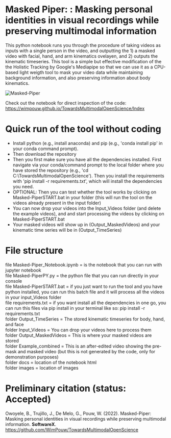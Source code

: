 # Masked Piper: : Masking personal identities in visual recordings while preserving multimodal information  <br />
This python notebook runs you through the procedure of taking videos as inputs with a single person in the video, and outputting the 1) a masked video with facial, hand, and arm kinematics ovelayen, and 2) outputs the kinematic timeseries. This tool is a simple but effective modification of the the Holistic Tracking by Google's Mediapipe so that we can use it as a CPU-based light weigth tool to mask your video data while maintaining background information, and also preserving information about body kinematics.  <br />

![Masked-Piper](https://github.com/WimPouw/TowardsMultimodalOpenScience/blob/main/Images/Capture.JPG?raw=true)
 <br />

Check out the notebook for direct inspection of the code: https://wimpouw.github.io/TowardsMultimodalOpenScience/Index

# Quick run of the tool without coding
- Install python (e.g., install anaconda) and pip (e.g., 'conda install pip' in your conda command prompt).  <br />
- Then download the repository  <br />
- Then you first make sure you have all the dependencies installed. First navigate via your conda/command prompt to the local folder where you have stored the repository (e.g., 'cd C:\TowardsMultimodalOpenScience'). Then you install the requirements with 'pip install -r requirements.txt', which will install the dependencies you need.
- OPTIONAL: Then you can test whether the tool works by clicking on Masked-PiperSTART.bat in your folder (this will run the tool on the videos already present in the input folder)
- You can now drop your videos into the Input_Videos folder (and delete the example videos), and and start processing the videos by clicking on Masked-PiperSTART.bat
- Your masked videos will show up in (Output_MaskedVideos) and your kinematic time series will be in (Output_TimeSeries)

# File structure
file Masked-Piper_Notebook.ipynb = is the notebook that you can run with jupyter notebook  <br />
file Masked-PiperPY.py = the python file that you can run directly in your console  <br />
file Masked-PiperSTART.bat = if you just want to run the tool and you have python installed, you can run this batch file and it will process all the videos in your input_Videos folder  <br />
file requirements.txt = if you want install all the dependencies in one go, you can run this files via pip install in your terminal like so: pip install -r requirements.txt <br />
folder Output_TimeSeries = The stored kinematic timeseries for body, hand, and face  <br />
folder Input_Videos = You can drop your videos here to process them  <br />
folder Output_MaskedVideos = This is where your masked videos are stored  <br />
folder Example_combined = This is an after-edited video showing the pre-mask and masked video (but this is not generated by the code, only for demonstration purposes)  <br />
folder docs = location of the notebook html  <br />
folder images = location of images  <br />

# Preliminary citation (status: Accepted)
Owoyele, B., Trujillo, J., De Melo, G., Pouw, W. (2022). Masked-Piper: Masking personal identities in visual recordings while preserving multimodal information. **SoftwareX**. https://github.com/WimPouw/TowardsMultimodalOpenScience
